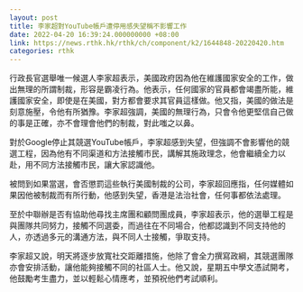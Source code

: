 ```yaml
---
layout: post
title: 李家超對YouTube帳戶遭停用感失望稱不影響工作
date: 2022-04-20 16:39:24.000000000 +08:00
link: https://news.rthk.hk/rthk/ch/component/k2/1644848-20220420.htm
categories: rthk
---
```


行政長官選舉唯一候選人李家超表示，美國政府因為他在維護國家安全的工作，做出無理的所謂制裁，形容是霸凌行為。他表示，任何國家的官員都會竭盡所能，維護國家安全，即使是在美國，對方都會要求其官員這樣做。他又指，美國的做法是刻意施壓，令他有所猶豫。李家超強調，美國的無理行為，只會令他更堅信自己做的事是正確，亦不會理會他們的制裁，對此嗤之以鼻。

對於Google停止其競選YouTube帳戶，李家超感到失望，但強調不會影響他的競選工程，因為他有不同渠道和方法接觸市民，講解其施政理念，他會繼續全力以赴，用不同方法接觸市民，讓大家認識他。

被問到如果當選，會否懲罰這些執行美國制裁的公司，李家超回應指，任何媒體如果因他被制裁而有所行動，他感到失望，香港是法治社會，任何事都依法處理。

至於中聯辦是否有協助他尋找主席團和顧問團成員，李家超表示，他的選舉工程是與團隊共同努力，接觸不同選委，而過往在不同場合，他都認識到不同支持他的人，亦透過多元的溝通方法，與不同人士接觸，爭取支持。

李家超又說，明天將逐步放寬社交距離措施，他除了會全力撰寫政綱，其競選團隊亦會安排活動，讓他能夠接觸不同的社區人士。他又說，星期五中學文憑試開考，他鼓勵考生盡力，並以輕鬆心情應考，並預祝他們考試順利。
